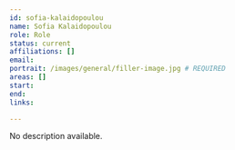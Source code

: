 ```yaml
---
id: sofia-kalaidopoulou
name: Sofia Kalaidopoulou
role: Role
status: current
affiliations: []
email:
portrait: /images/general/filler-image.jpg # REQUIRED
areas: []
start:
end:
links:

---
```


No description available.